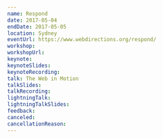 ```yaml
---
name: Respond
date: 2017-05-04
endDate: 2017-05-05
location: Sydney
eventUrl: https://www.webdirections.org/respond/
workshop:
workshopUrl:
keynote:
keynoteSlides:
keynoteRecording:
talk: The Web in Motion
talkSlides:
talkRecording:
lightningTalk:
lightningTalkSlides:
feedback:
canceled:
cancellationReason:
---
```

